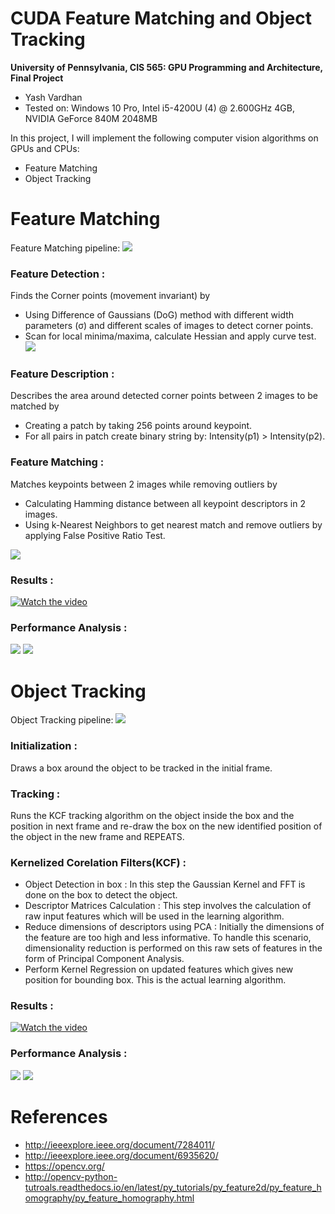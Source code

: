 CUDA Feature Matching and Object Tracking
=========================================

**University of Pennsylvania, CIS 565: GPU Programming and Architecture, Final Project**

* Yash Vardhan
* Tested on: Windows 10 Pro, Intel i5-4200U (4) @ 2.600GHz 4GB, NVIDIA GeForce 840M 2048MB

In this project, I will implement the following computer vision algorithms on GPUs and CPUs:
* Feature Matching
* Object Tracking

# Feature Matching

Feature Matching pipeline:
![](images/fmpipe.png)

### Feature Detection :
Finds the Corner points (movement invariant) by  
* Using Difference of Gaussians (DoG) method with different width parameters (σ) and different scales of images to detect corner points.
* Scan for local minima/maxima, calculate Hessian and apply curve test. 
![](images/dog.png)

### Feature Description : 
Describes the area around detected corner points between 2 images to be matched by
* Creating a patch by taking 256 points around keypoint.
* For all pairs in patch create binary string by: Intensity(p1) > Intensity(p2).

### Feature Matching :
Matches keypoints between 2 images while removing outliers by
* Calculating Hamming distance between all keypoint descriptors in 2 images.
* Using k-Nearest Neighbors to get nearest match and remove outliers by applying False Positive Ratio Test.

![](images/match.png)

### Results :
[![Watch the video](images/fm.png)](https://youtu.be/y7_LqC91DrI)

### Performance Analysis :
![](images/1.png)
![](images/2.png)

# Object Tracking

Object Tracking pipeline:
![](images/otpipe.png)

### Initialization : 
Draws a box around the object to be tracked in the initial frame.

### Tracking : 
Runs the KCF tracking algorithm on the object inside the box and the position in next frame and re-draw the box on the new identified position of the object in the new frame and REPEATS.

### Kernelized Corelation Filters(KCF) :
* Object Detection in box : In this step the Gaussian Kernel and FFT is done on the box to detect the object.
* Descriptor Matrices Calculation : This step involves the calculation of raw input features which will be used in the learning algorithm.
* Reduce dimensions of descriptors using PCA : Initially the dimensions of the feature are too high and less informative. To handle this scenario, dimensionality reduction is performed on this raw sets of features in the form of Principal Component Analysis.
* Perform Kernel Regression on updated features which gives new position for bounding box. This is the actual learning algorithm.

### Results :
[![Watch the video](images/ot.png)](https://youtu.be/aJFYr7Pg8i0)

### Performance Analysis :
![](images/3.png)
![](images/4.png)

# References
* http://ieeexplore.ieee.org/document/7284011/
* http://ieeexplore.ieee.org/document/6935620/
* https://opencv.org/
* http://opencv-python-tutroals.readthedocs.io/en/latest/py_tutorials/py_feature2d/py_feature_homography/py_feature_homography.html
